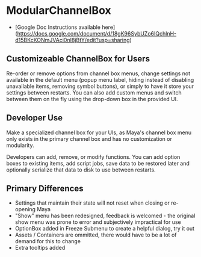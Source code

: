# ModularChannelBox

* [Google Doc Instructions available here] (https://docs.google.com/document/d/18gK96SybUZo6IQchlnH-d15BKcKONmJVAci0nI8jBtY/edit?usp=sharing)

Customizeable ChannelBox for Users
---------

Re-order or remove options from channel box menus, change settings not available in the default menu (popup menu label, hiding instead of disabling unavailable items, removing symbol buttons), or simply to have it store your settings between restarts. You can also add custom menus and switch between them on the fly using the drop-down box in the provided UI.

Developer Use
----------

Make a specialized channel box for your UIs, as Maya's channel box menu only exists in the primary channel box and has no customization or modularity.

Developers can add, remove, or modify functions. You can add option boxes to existing items, add script jobs, save data to be restored later and optionally serialize that data to disk to use between restarts.


Primary Differences
-----------
- Settings that maintain their state will not reset when closing or re-opening Maya
- "Show" menu has been redesigned, feedback is welcomed - the original show menu was prone to error and subjectively impractical for use
- OptionBox added in Freeze Submenu to create a helpful dialog, try it out
- Assets / Containers are ommitted, there would have to be a lot of demand for this to change
- Extra tooltips added
